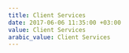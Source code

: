 ```yaml
---
title: Client Services
date: 2017-06-06 11:35:00 +03:00
value: Client Services
arabic_value: Client Services
---
```


